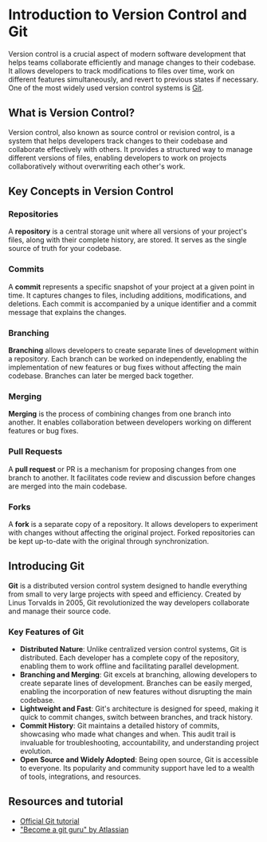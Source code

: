 # Introduction to Version Control and Git

Version control is a crucial aspect of modern software development that helps teams collaborate efficiently and manage changes to their codebase. 
It allows developers to track modifications to files over time, work on different features simultaneously, and revert to previous states if necessary. 
One of the most widely used version control systems is [Git](https://git-scm.com/).

## What is Version Control?

Version control, also known as source control or revision control, is a system that helps developers track changes to their codebase and collaborate effectively with others. 
It provides a structured way to manage different versions of files, enabling developers to work on projects collaboratively without overwriting each other's work.

## Key Concepts in Version Control

### Repositories

A **repository** is a central storage unit where all versions of your project's files, along with their complete history, are stored. It serves as the single source of truth for your codebase.

### Commits

A **commit** represents a specific snapshot of your project at a given point in time. It captures changes to files, including additions, modifications, and deletions. Each commit is accompanied by a unique identifier and a commit message that explains the changes.

### Branching

**Branching** allows developers to create separate lines of development within a repository. Each branch can be worked on independently, enabling the implementation of new features or bug fixes without affecting the main codebase. Branches can later be merged back together.

### Merging

**Merging** is the process of combining changes from one branch into another. It enables collaboration between developers working on different features or bug fixes.

### Pull Requests

A **pull request** or PR is a mechanism for proposing changes from one branch to another. It facilitates code review and discussion before changes are merged into the main codebase.

### Forks

A **fork** is a separate copy of a repository. It allows developers to experiment with changes without affecting the original project. Forked repositories can be kept up-to-date with the original through synchronization.

## Introducing Git

**Git** is a distributed version control system designed to handle everything from small to very large projects with speed and efficiency. 
Created by Linus Torvalds in 2005, Git revolutionized the way developers collaborate and manage their source code.

### Key Features of Git

- **Distributed Nature**: Unlike centralized version control systems, Git is distributed. Each developer has a complete copy of the repository, enabling them to work offline and facilitating parallel development.
- **Branching and Merging**: Git excels at branching, allowing developers to create separate lines of development. Branches can be easily merged, enabling the incorporation of new features without disrupting the main codebase.
- **Lightweight and Fast**: Git's architecture is designed for speed, making it quick to commit changes, switch between branches, and track history.
- **Commit History**: Git maintains a detailed history of commits, showcasing who made what changes and when. This audit trail is invaluable for troubleshooting, accountability, and understanding project evolution.
- **Open Source and Widely Adopted**: Being open source, Git is accessible to everyone. Its popularity and community support have led to a wealth of tools, integrations, and resources.


## Resources and tutorial

- [Official Git tutorial](https://git-scm.com/docs/gittutorial)
- ["Become a git guru" by Atlassian](https://www.atlassian.com/git/tutorials)
